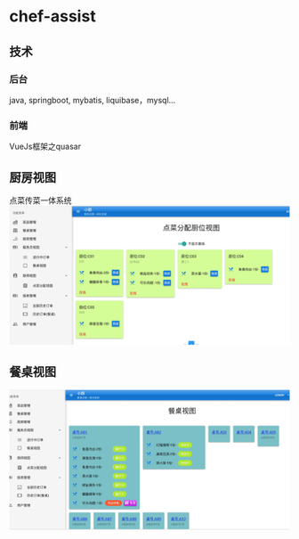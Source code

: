 # chef-assist

## 技术
### 后台
java, springboot, mybatis, liquibase，mysql...
### 前端
VueJs框架之quasar

## 厨房视图
点菜传菜一体系统
![厨房视图](./chufang.png)

## 餐桌视图
![餐桌视图](./canzhuo.png)
